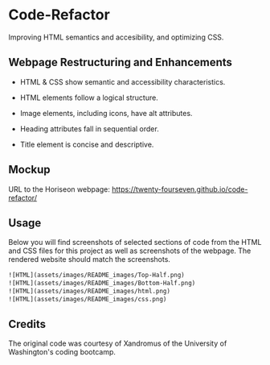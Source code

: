# Code-Refactor

Improving HTML semantics and accesibility, and optimizing CSS.

## Webpage Restructuring and Enhancements

- HTML & CSS show semantic and accessibility characteristics.

- HTML elements follow a logical structure.

- Image elements, including icons, have alt attributes.

- Heading attributes fall in sequential order.

- Title element is concise and descriptive.

## Mockup

URL to the Horiseon webpage: https://twenty-fourseven.github.io/code-refactor/

## Usage

Below you will find screenshots of selected sections of code from the HTML and CSS files for this project as well as screenshots of the webpage. The rendered website should match the screenshots.

    ![HTML](assets/images/README_images/Top-Half.png)
    ![HTML](assets/images/README_images/Bottom-Half.png)
    ![HTML](assets/images/README_images/html.png)
    ![HTML](assets/images/README_images/css.png)

## Credits

The original code was courtesy of Xandromus of the University of Washington's coding bootcamp.
